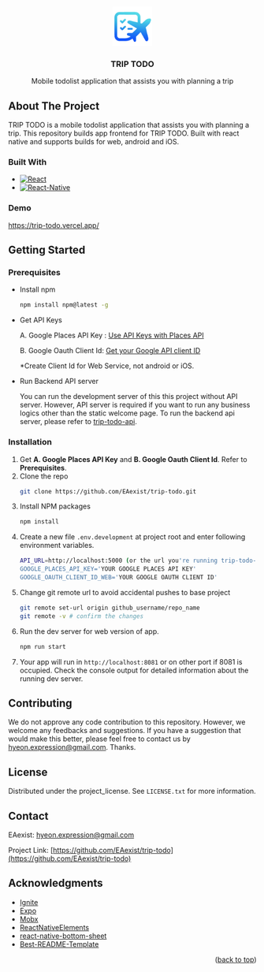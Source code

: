 <!-- Improved compatibility of back to top link: See: https://github.com/othneildrew/Best-README-Template/pull/73 -->
<a id="readme-top"></a>
<!--
*** Thanks for checking out the Best-README-Template. If you have a suggestion
*** that would make this better, please fork the repo and create a pull request
*** or simply open an issue with the tag "enhancement".
*** Don't forget to give the project a star!
*** Thanks again! Now go create something AMAZING! :D
-->



<!-- PROJECT SHIELDS -->
<!--
*** I'm using markdown "reference style" links for readability.
*** Reference links are enclosed in brackets [ ] instead of parentheses ( ).
*** See the bottom of this document for the declaration of the reference variables
*** for contributors-url, forks-url, etc. This is an optional, concise syntax you may use.
*** https://www.markdownguide.org/basic-syntax/#reference-style-links
-->


<!-- PROJECT LOGO -->
<br />
<div align="center">
  <a href="https://github.com/EAexist/trip-todo">
    <img src="assets/images/app/logo.png" alt="Logo" width="80" height="80">
  </a>

<h3 align="center">TRIP TODO</h3>

  <p align="center">
    Mobile todolist application that assists you with planning a trip 
  </p>
</div>



<!-- TABLE OF CONTENTS -->



<!-- ABOUT THE PROJECT -->
## About The Project

  TRIP TODO is a mobile todolist application that assists you with planning a trip. This repository builds app frontend for TRIP TODO. Built with react native and supports builds for web, android and iOS.
  


### Built With

* [![React][React.js]][React-url]
* [![React-Native][React-Native]][React-Native-url]


### Demo

https://trip-todo.vercel.app/


<!-- GETTING STARTED -->
## Getting Started

### Prerequisites

* Install npm
  ```sh
  npm install npm@latest -g
  ```
  
* Get API Keys
  
  A.  Google Places API Key : [Use API Keys with Places API](https://developers.google.com/maps/documentation/places/web-service/get-api-key?hl=ko)

  
  B.  Google Oauth Client Id: [Get your Google API client ID](https://developers.google.com/identity/oauth2/web/guides/get-google-api-clientid)

    *Create Client Id for Web Service, not android or iOS.

  
* Run Backend API server

  
  You can run the development server of this this project without API server. However, API server is required if you want to run any business logics other than the static welcome page. To run the backend api server, please refer to [trip-todo-api](https://github.com/EAexist/trip-todo-api).
  



### Installation

1. Get **A. Google Places API Key** and **B. Google Oauth Client Id**. Refer to **Prerequisites**.
2. Clone the repo
   ```sh
   git clone https://github.com/EAexist/trip-todo.git
   ```
4. Install NPM packages
   ```sh
   npm install
   ```
5. Create a new file `.env.development` at project root and enter following environment variables.
   ```sh
   API_URL=http://localhost:5000 (or the url you're running trip-todo-api server)
   GOOGLE_PLACES_API_KEY='YOUR GOOGLE PLACES API KEY'
   GOOGLE_OAUTH_CLIENT_ID_WEB='YOUR GOOGLE OAUTH CLIENT ID'
   ```
5. Change git remote url to avoid accidental pushes to base project
   ```sh
   git remote set-url origin github_username/repo_name
   git remote -v # confirm the changes
   ```
6. Run the dev server for web version of app. 
   ```sh
   npm run start
   ```
7. Your app will run in `http://localhost:8081` or on other port if 8081 is occupied. Check the console output for detailed information about the running dev server.  
   



<!-- CONTRIBUTING -->
## Contributing

We do not approve any code contribution to this repository. However, we welcome any feedbacks and suggestions. If you have a suggestion that would make this better, please feel free to contact us by hyeon.expression@gmail.com. Thanks.  




<!-- LICENSE -->
## License

Distributed under the project_license. See `LICENSE.txt` for more information.  




<!-- CONTACT -->
## Contact

EAexist: hyeon.expression@gmail.com


Project Link: [https://github.com/EAexist/trip-todo](https://github.com/EAexist/trip-todo)




<!-- ACKNOWLEDGMENTS -->
## Acknowledgments

* [Ignite](https://github.com/infinitered/ignite)
* [Expo](https://expo.dev/)
* [Mobx](https://mobx.js.org/README.html)
* [ReactNativeElements](https://reactnativeelements.com/)
* [react-native-bottom-sheet](https://github.com/gorhom/react-native-bottom-sheet)
* [Best-README-Template](https://github.com/EAexist/Best-README-Template)

<p align="right">(<a href="#readme-top">back to top</a>)</p>



<!-- MARKDOWN LINKS & IMAGES -->
<!-- https://www.markdownguide.org/basic-syntax/#reference-style-links -->
[contributors-shield]: https://img.shields.io/github/contributors/github_username/repo_name.svg?style=for-the-badge
[contributors-url]: https://github.com/github_username/repo_name/graphs/contributors
[forks-shield]: https://img.shields.io/github/forks/github_username/repo_name.svg?style=for-the-badge
[forks-url]: https://github.com/github_username/repo_name/network/members
[stars-shield]: https://img.shields.io/github/stars/github_username/repo_name.svg?style=for-the-badge
[stars-url]: https://github.com/github_username/repo_name/stargazers
[issues-shield]: https://img.shields.io/github/issues/github_username/repo_name.svg?style=for-the-badge
[issues-url]: https://github.com/github_username/repo_name/issues
[license-shield]: https://img.shields.io/github/license/github_username/repo_name.svg?style=for-the-badge
[license-url]: https://github.com/github_username/repo_name/blob/master/LICENSE.txt
[linkedin-shield]: https://img.shields.io/badge/-LinkedIn-black.svg?style=for-the-badge&logo=linkedin&colorB=555
[linkedin-url]: https://linkedin.com/in/linkedin_username
[product-screenshot]: images/screenshot.png
[Next.js]: https://img.shields.io/badge/next.js-000000?style=for-the-badge&logo=nextdotjs&logoColor=white
[Next-url]: https://nextjs.org/
[React.js]: https://img.shields.io/badge/React-20232A?style=for-the-badge&logo=react&logoColor=61DAFB
[React-url]: https://reactjs.org/
[React-Native]: https://img.shields.io/badge/React%20Native-20232A?style=for-the-badge&logo=react&logoColor=61DAFB
[React-Native-url]: https://reactnative.dev/
[Vue.js]: https://img.shields.io/badge/Vue.js-35495E?style=for-the-badge&logo=vuedotjs&logoColor=4FC08D
[Vue-url]: https://vuejs.org/
[Angular.io]: https://img.shields.io/badge/Angular-DD0031?style=for-the-badge&logo=angular&logoColor=white
[Angular-url]: https://angular.io/
[Svelte.dev]: https://img.shields.io/badge/Svelte-4A4A55?style=for-the-badge&logo=svelte&logoColor=FF3E00
[Svelte-url]: https://svelte.dev/
[Laravel.com]: https://img.shields.io/badge/Laravel-FF2D20?style=for-the-badge&logo=laravel&logoColor=white
[Laravel-url]: https://laravel.com
[Bootstrap.com]: https://img.shields.io/badge/Bootstrap-563D7C?style=for-the-badge&logo=bootstrap&logoColor=white
[Bootstrap-url]: https://getbootstrap.com
[JQuery.com]: https://img.shields.io/badge/jQuery-0769AD?style=for-the-badge&logo=jquery&logoColor=white
[JQuery-url]: https://jquery.com 

